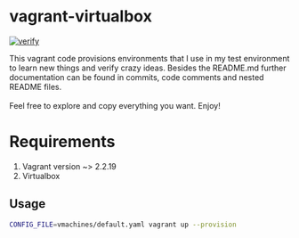 # vagrant-virtualbox

[![verify](https://github.com/mateusz-uminski/vagrant-virtualbox/actions/workflows/verify.yaml/badge.svg?branch=main)](https://github.com/mateusz-uminski/vagrant-virtualbox/actions/workflows/verify.yaml)

This vagrant code provisions environments that I use in my test environment to learn new things and verify crazy ideas. Besides the README.md further documentation can be found in commits, code comments and nested README files.
<br><br>
Feel free to explore and copy everything you want.
Enjoy!

# Requirements
1. Vagrant version ~> 2.2.19
2. Virtualbox

## Usage

```sh
CONFIG_FILE=vmachines/default.yaml vagrant up --provision
```
